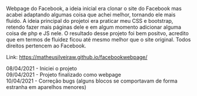 Webpage do Facebook, a ideia inicial era clonar o site do Facebook mas acabei adaptando algumas coisa que achei melhor, tornando ele mais fluido. A ideia principal do projetoi era praticar meu CSS e bootstrap, retendo fazer mais páginas dele e em algum momento adicionar alguma coisa de php e JS nele. O resultado desse projeto foi bem positvo, acredito que em termos de fluidez ficou até mesmo melhor que o site original. Todos direitos pertencem ao Facebook.

Link: https://matheusilveiraw.github.io/facebookwebpage/ <br>

08/04/2021 - Iniciei o projeto <br>
09/04/2021 - Projeto finalizado como webpage <br>
10/04/2021 - Correção bugs (alguns blocos se comportavam de forma estranha em aparelhos menores) <br>
